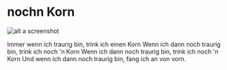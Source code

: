 # **nochn Korn**

![alt a screenshot](https://github.com/TiloKar/education/blob/master/Screenshot%20build%20antfile.png "Heinz Erhardt" )

Immer wenn ich traurig bin, trink ich einen Korn
Wenn ich dann noch traurig bin, trink ich noch 'n Korn
Wenn ich dann noch traurig bin, trink ich noch 'n Korn
Und wenn ich dann noch traurig bin, fang ich an von vorn.
